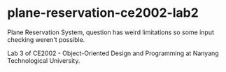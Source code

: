 # plane-reservation-ce2002-lab2
Plane Reservation System, question has weird limitations so some input checking weren't possible.

Lab 3 of CE2002 - Object-Oriented Design and Programming at Nanyang Technological University.
